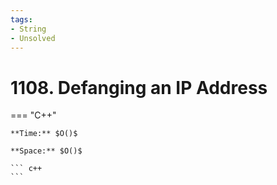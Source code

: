 ```yaml
---
tags:
- String
- Unsolved
---
```



# 1108. Defanging an IP Address

=== "C++"

    **Time:** $O()$

    **Space:** $O()$

    ``` c++
    ```